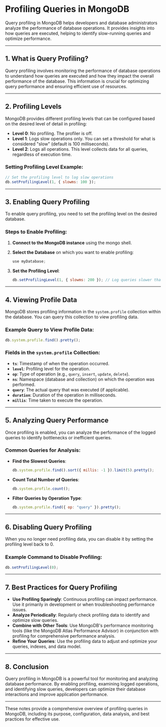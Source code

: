 # **Profiling Queries in MongoDB**

Query profiling in MongoDB helps developers and database administrators analyze the performance of database operations. It provides insights into how queries are executed, helping to identify slow-running queries and optimize performance.

---

## **1. What is Query Profiling?**

Query profiling involves monitoring the performance of database operations to understand how queries are executed and how they impact the overall performance of the database. This information is crucial for optimizing query performance and ensuring efficient use of resources.

---

## **2. Profiling Levels**

MongoDB provides different profiling levels that can be configured based on the desired level of detail in profiling:

- **Level 0**: No profiling. The profiler is off.
- **Level 1**: Logs slow operations only. You can set a threshold for what is considered "slow" (default is 100 milliseconds).
- **Level 2**: Logs all operations. This level collects data for all queries, regardless of execution time.

### **Setting Profiling Level Example**:

```javascript
// Set the profiling level to log slow operations
db.setProfilingLevel(1, { slowms: 100 });
```

---

## **3. Enabling Query Profiling**

To enable query profiling, you need to set the profiling level on the desired database.

### **Steps to Enable Profiling**:

1. **Connect to the MongoDB instance** using the mongo shell.
2. **Select the Database** on which you want to enable profiling:

   ```javascript
   use myDatabase;
   ```

3. **Set the Profiling Level**:

   ```javascript
   db.setProfilingLevel(1, { slowms: 200 }); // Log queries slower than 200ms
   ```

---

## **4. Viewing Profile Data**

MongoDB stores profiling information in the `system.profile` collection within the database. You can query this collection to view profiling data.

### **Example Query to View Profile Data**:

```javascript
db.system.profile.find().pretty();
```

### **Fields in the `system.profile` Collection**:

- **`ts`**: Timestamp of when the operation occurred.
- **`level`**: Profiling level for the operation.
- **`op`**: Type of operation (e.g., `query`, `insert`, `update`, `delete`).
- **`ns`**: Namespace (database and collection) on which the operation was performed.
- **`query`**: The actual query that was executed (if applicable).
- **`duration`**: Duration of the operation in milliseconds.
- **`millis`**: Time taken to execute the operation.

---

## **5. Analyzing Query Performance**

Once profiling is enabled, you can analyze the performance of the logged queries to identify bottlenecks or inefficient queries.

### **Common Queries for Analysis**:

- **Find the Slowest Queries**:
  
  ```javascript
  db.system.profile.find().sort({ millis: -1 }).limit(5).pretty();
  ```

- **Count Total Number of Queries**:

  ```javascript
  db.system.profile.count();
  ```

- **Filter Queries by Operation Type**:

  ```javascript
  db.system.profile.find({ op: "query" }).pretty();
  ```

---

## **6. Disabling Query Profiling**

When you no longer need profiling data, you can disable it by setting the profiling level back to 0.

### **Example Command to Disable Profiling**:

```javascript
db.setProfilingLevel(0);
```

---

## **7. Best Practices for Query Profiling**

- **Use Profiling Sparingly**: Continuous profiling can impact performance. Use it primarily in development or when troubleshooting performance issues.
- **Analyze Periodically**: Regularly check profiling data to identify and optimize slow queries.
- **Combine with Other Tools**: Use MongoDB's performance monitoring tools (like the MongoDB Atlas Performance Advisor) in conjunction with profiling for comprehensive performance analysis.
- **Refine Your Queries**: Use the profiling data to adjust and optimize your queries, indexes, and data model.

---

## **8. Conclusion**

Query profiling in MongoDB is a powerful tool for monitoring and analyzing database performance. By enabling profiling, examining logged operations, and identifying slow queries, developers can optimize their database interactions and improve application performance.

---

These notes provide a comprehensive overview of profiling queries in MongoDB, including its purpose, configuration, data analysis, and best practices for effective use.

